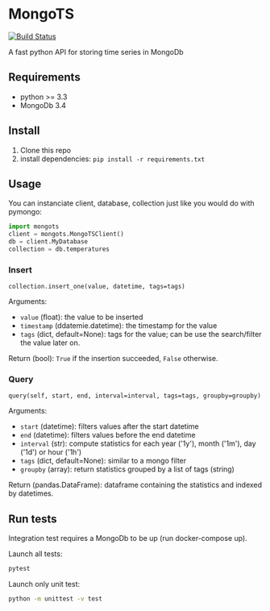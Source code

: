 MongoTS
======

[![Build Status](https://travis-ci.org/AntoineToubhans/MongoTs.svg?branch=master)](https://travis-ci.org/AntoineToubhans/MongoTs)

A fast python API for storing time series in MongoDb

## Requirements

- python >= 3.3
- MongoDb 3.4

## Install

1. Clone this repo
2. install dependencies: `pip install -r requirements.txt`

## Usage

You can instanciate client, database, collection just like you would
do with pymongo:

```python
import mongots
client = mongots.MongoTSClient()
db = client.MyDatabase
collection = db.temperatures
```

### Insert

```
collection.insert_one(value, datetime, tags=tags)
```

Arguments:
- `value` (float): the value to be inserted
- `timestamp` (ddatemie.datetime): the timestamp for the value
- `tags` (dict, default=None): tags for the value; can be use the search/filter the value later on.

Return (bool): `True` if the insertion succeeded, `False` otherwise.

### Query

```
query(self, start, end, interval=interval, tags=tags, groupby=groupby)
```

Arguments:
- `start` (datetime): filters values after the start datetime
- `end` (datetime): filters values before the end datetime
- `interval` (str): compute statistics for each year ('1y'), month ('1m'), day ('1d') or hour ('1h')
- `tags` (dict, default=None): similar to a mongo filter
- `groupby` (array): return statistics grouped by a list of tags (string)

Return (pandas.DataFrame): dataframe containing the statistics and indexed by datetimes.


## Run tests

Integration test requires a MongoDb to be up (run docker-compose up).

Launch all tests:

```bash
pytest
```

Launch only unit test:

```bash
python -m unittest -v test
```

